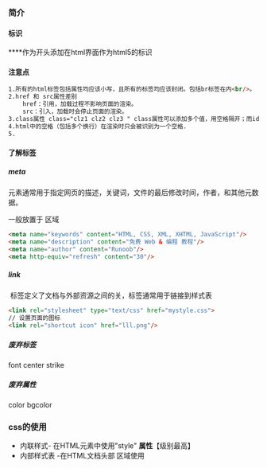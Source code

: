 ### 简介

#### 标识

**<!DOCTYPE html>**作为开头添加在html界面作为html5的标识

#### 注意点

~~~html
1.所有的html标签包括属性均应该小写，且所有的标签均应该封闭。包括br标签在内<br/>。
2.href 和 src属性差别
	href：引用，加载过程不影响页面的渲染。
	src：引入，加载时会停止页面的渲染。
3.class属性 class="clz1 clz2 clz3 " class属性可以添加多个值，用空格隔开；而id属性只能添加一个。
4.html中的空格（包括多个换行）在渲染时只会被识别为一个空格.
5.
~~~

#### 了解标签

##### meta

​		元素通常用于指定网页的描述，关键词，文件的最后修改时间，作者，和其他元数据。

<meta> 一般放置于 <head> 区域

~~~html
<meta name="keywords" content="HTML, CSS, XML, XHTML, JavaScript"/>
<meta name="description" content="免费 Web & 编程 教程"/>
<meta name="author" content="Runoob"/>
<meta http-equiv="refresh" content="30"/>
~~~

##### link

​	标签定义了文档与外部资源之间的关，标签通常用于链接到样式表

```html
<link rel="stylesheet" type="text/css" href="mystyle.css">
// 设置页面的图标
<link rel="shortcut icon" href="lll.png"/>
```

##### 废弃标签

font center strike

##### 废弃属性

color bgcolor

### css的使用

- 内联样式- 在HTML元素中使用"style" **属性**【级别最高】
- 内部样式表 -在HTML文档头部 <head> 区域使用<style> **元素** 来包含CSS
- 外部引用 - 使用外部 CSS 文件

最好的方式是通过外部引用CSS文件.

### 掌握标签

#### img

~~~html
<img src="url" alt="some_text" width="304" height="228"/> 
<!-- alt属性用来照片无法显示时的提示文字 -->
~~~

**注意:** 假如某个 HTML 文件包含十个图像，那么为了正确显示这个页面，需要加载 11 个文件。加载图片是需要时间的，所以我们的建议是：慎用图片。

**注意:** 加载页面时，要注意插入页面图像的路径，如果不能正确设置图像的位置，浏览器无法加载图片，图像标签就会显示一个破碎的图片。

```html
<map name="planetmap">
    <!--rect:矩形 coords:（x1,y1,x2,y2） x1,y1为左上角坐标 x2,y2为右下角坐标-->
  <area shape="rect" coords="0,0,82,126" alt="Sun" href="sun.htm">
    <!--circle:圆形 coords:（x1,y1,r） x1,y1为圆心坐标 r为圆半径-->
  <area shape="circle" coords="90,58,3" alt="Mercury" href="mercur.htm">
    <!--circle:圆形 coords:（x1,y1,r） x1,y1为圆心坐标 r为圆半径-->
  <area shape="circle" coords="124,58,8" alt="Venus" href="venus.htm">
    <!--poly:多边形 coords:（x1,y1,x2,y2） x1,y1,x2,y2....依次为各个顶点的坐标-->
  <area shape="poly" coords="x1,y1,x2,y2 ......" href=url>
</map>
```

#### table

~~~html
<table border="1">
    <caption>表格标题</caption>
    <tr>
        <!--th一般用来定义表头，大多数将表头显示为粗体居中的文本 -->
        <th>Header 1</th>
        <th>Header 2</th>
    </tr>
    <tr>
        <td>row 1, cell 1</td>
        <td>row 1, cell 2</td>
    </tr>
    <tr>
        <td>row 2, cell 1</td>
        <td>row 2, cell 2</td>
    </tr>
</table>
~~~

-  **thead ---------表格的页眉**
-  **tbody ---------表格的主体**
-  **tfoot ---------定义表格的页脚**

**thead, tbody, tfoot** 相当于三间房子，每间房子都可以用来放东西。

<tr> </tr> 这个标签就是放在三间房子里面的东西，每一个 **<tr> </tr>** 就是表格一行。

表格的每一行被分为一个个单元格。

每一个单元格就是用来存放数据的，这个数据分为两种：一，数据的名称；二，数据本身。

用 **<th></th>** 表示数据的名称(标题) ,

<td></td>

表示真正的数据内容。

**跨列：colspan**

**跨行：rowspan**

**单元格内边距：cellpadding**

**单元格外边距：cellspacing**

![](https://www.runoob.com/wp-content/uploads/2014/08/learn-html5-tables-5-638.jpg)

![](https://www.runoob.com/wp-content/uploads/2014/08/table-thead-tbody-tfoot.png)

#### video

```html
<!--
video 元素允许多个 source 元素。source 元素可以链接不同的视频文件。浏览器将使用第一个可识别的格式：
controls 属性供添加播放、暂停和音量控件。
<video> 与 </video> 之间插入的内容是供不支持 video 元素的浏览器显示的：
-->
<video width="320" height="240" controls="controls">
  <source src="movie.ogg" type="video/ogg">
  <source src="movie.mp4" type="video/mp4">
Your browser does not support the video tag.
</video>

```

| 属性                                                         | 值       | 描述                                                         |
| :----------------------------------------------------------- | :------- | :----------------------------------------------------------- |
| [autoplay](https://www.w3school.com.cn/tags/att_video_autoplay.asp) | autoplay | 如果出现该属性，则视频在就绪后马上播放。                     |
| [controls](https://www.w3school.com.cn/tags/att_video_controls.asp) | controls | 如果出现该属性，则向用户显示控件，比如播放按钮。             |
| [height](https://www.w3school.com.cn/tags/att_video_height.asp) | *pixels* | 设置视频播放器的高度。                                       |
| [loop](https://www.w3school.com.cn/tags/att_video_loop.asp)  | loop     | 如果出现该属性，则当媒介文件完成播放后再次开始播放。         |
| [preload](https://www.w3school.com.cn/tags/att_video_preload.asp) | preload  | 如果出现该属性，则视频在页面加载时进行加载，并预备播放。如果使用 "autoplay"，则忽略该属性。 |
| [src](https://www.w3school.com.cn/tags/att_video_src.asp)    | *url*    | 要播放的视频的 URL。                                         |
| [width](https://www.w3school.com.cn/tags/att_video_width.asp) | *pixels* | 设置视频播放器的宽度。                                       |

#### audio

```html

<audio src="song.ogg" controls="controls">
Your browser does not support the audio tag.
</audio>
```

| 属性                                                         | 值       | 描述                                                         |
| :----------------------------------------------------------- | :------- | :----------------------------------------------------------- |
| [autoplay](https://www.w3school.com.cn/tags/att_audio_autoplay.asp) | autoplay | 如果出现该属性，则音频在就绪后马上播放。                     |
| [controls](https://www.w3school.com.cn/tags/att_audio_controls.asp) | controls | 如果出现该属性，则向用户显示控件，比如播放按钮。             |
| [loop](https://www.w3school.com.cn/tags/att_audio_loop.asp)  | loop     | 如果出现该属性，则每当音频结束时重新开始播放。               |
| [preload](https://www.w3school.com.cn/tags/att_audio_preload.asp) | preload  | 如果出现该属性，则音频在页面加载时进行加载，并预备播放。如果使用 "autoplay"，则忽略该属性。 |
| [src](https://www.w3school.com.cn/tags/att_audio_src.asp)    | *url*    | 要播放的音频的 URL。                                         |

#### 拖拽

```html
<div  id="divDrop" ondragover="allowDrop(event)" ondrop="drop(event)">

</div>
<img src="lll.png" ondragstart="drag(event)" draggable="true" id="imgT">
<script>
    // 默认情况下时不允许放进容器中，通过取消默认执行来允许放进
    function allowDrop(e) {
        console.log("allowDrop");
        e.preventDefault();
    }
    function drop(e) {
      console.log("drop");
      e.preventDefault();
      var id ="#"+e.dataTransfer.getData("Text");
      console.log(id);
      console.log($(id)[0]);
      e.target.appendChild($(id)[0]);
    }
    function drag(e) {
        console.log("drag");
        console.log(e.target);
        e.dataTransfer.setData("Text",e.target.id);
    }
</script>
```

#### cavas

~~~
Canvas 通过 JavaScript 来绘制 2D 图形。
Canvas 是逐像素进行渲染的。
在 canvas 中，一旦图形被绘制完成，它就不会继续得到浏览器的关注。如果其位置发生变化，那么整个场景也需要重新绘制，包括任何或许已被图形覆盖的对象。
~~~



#### svg

~~~
SVG 是一种使用 XML 描述 2D 图形的语言。
SVG 基于 XML，这意味着 SVG DOM 中的每个元素都是可用的。您可以为某个元素附加 JavaScript 事件处理器。
在 SVG 中，每个被绘制的图形均被视为对象。如果 SVG 对象的属性发生变化，那么浏览器能够自动重现图形。
~~~

#### address	

~~~
<address> 标签定义文档或文章的作者/拥有者的联系信息。
如果 <address> 元素位于 <body> 元素内，则它表示文档联系信息。
    如果 <address> 元素位于 <article> 元素内，则它表示文章的联系信息。
~~~

#### article

~~~
<article>
  <h1>Internet Explorer 9</h1>
  <p>Windows Internet Explorer 9（简称 IE9）于 2011 年 3 月 14 日发布.....</p>
</article>
~~~

#### 定义列表

~~~html
<h2>一个定义列表：</h2>
<!-- 
定义和用法
<dl> 标签定义了定义列表（definition list）。

<dl> 标签用于结合 <dt> （定义列表中的项目）和 <dd> （描述列表中的项目）
-->
<dl>
   <dt>计算机</dt>
   <dd>用来计算的仪器 ... ...</dd>
   <dt>显示器</dt>
   <dd>以视觉方式显示信息的装置 ... ...</dd>
</dl>
~~~

#### 页眉和页脚

~~~html
<header></header>
<footer></footer>
~~~

引用文献

~~~html
 <cite></cite>
~~~

#### base

~~~html
<head>
    <!-- base标签为img的src(相对路径)提供了 http://www.w3school.com.cn/i/-->
    <base href="http://www.w3school.com.cn/i/" />
    <!-- base标签为a提供了target属性-->
    <base target="_blank" />
</head>	
<body>
    <img src="eg_smile.gif" />
    <a href="http://www.w3school.com.cn">W3School</a>
</body>
~~~

